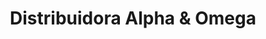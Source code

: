 ---
title: "Distribuidora Alpha & Omega"
url: /san-miguel-petapa/distribuidora-alpha-und-omega/
shop: quiosco
---